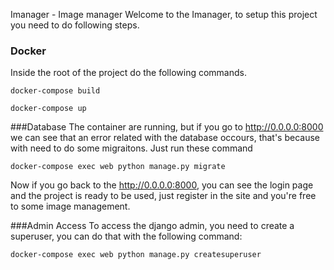  Imanager - Image manager
Welcome to the Imanager, to setup this project you need to do following steps.
### Docker
Inside the root of the project do the following commands.

`docker-compose build`

`docker-compose up`

###Database
The container are running, but if you go to http://0.0.0.0:8000 we can see that an error related with the database occours, that's because with need to do some migraitons. Just run these command

`docker-compose exec web python manage.py migrate`

Now if you go back to the http://0.0.0.0:8000, you can see the login page and the project is ready to be used, just register in the site and you're free to some image management.

###Admin Access
To access the django admin, you need to create a superuser, you can do that with the following command:

`docker-compose exec web python manage.py createsuperuser`